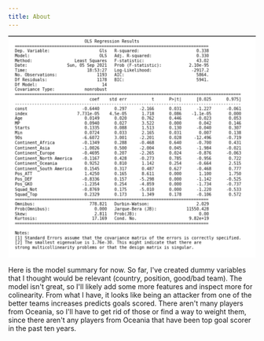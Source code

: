 ```yaml
---
title: About
---
```



![image](https://github.com/ClaytonYoung/ClaytonYoung.github.io/blob/master/assets/Metis/pic.png?raw=true)

Here is the model summary for now. So far, I've created dummy variables that I thought would be relevant (country, position, good/bad team). The model isn't great, so I'll likely add some more features and inspect more for colinearity. 
From what I have, it looks like being an attacker from one of the better teams increases predicts goals scored. There aren't many players from Oceania, so I'll have to get rid of those or find a way to weight them, since there aren't any players from Oceania that have been top goal scorer in the past ten years. 
